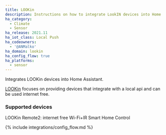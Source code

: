 ```yaml
---
title: LOOKin
description: Instructions on how to integrate LookIN devices into Home Assistant.
ha_category:
  - Climate
  - Sensor
ha_release: 2021.11
ha_iot_class: Local Push
ha_codeowners:
  - '@ANMalko'
ha_domain: lookin
ha_config_flow: true
ha_platforms:
  - sensor
---
```


Integrates LOOKin devices into Home Assistant.

[LOOKin](https://look-in.club/en/devices) focuses on providing devices that integrate with a local api and can be used internet free.

### Supported devices

LOOKin Remote2: internet free Wi-Fi+IR Smart Home Control

{% include integrations/config_flow.md %}